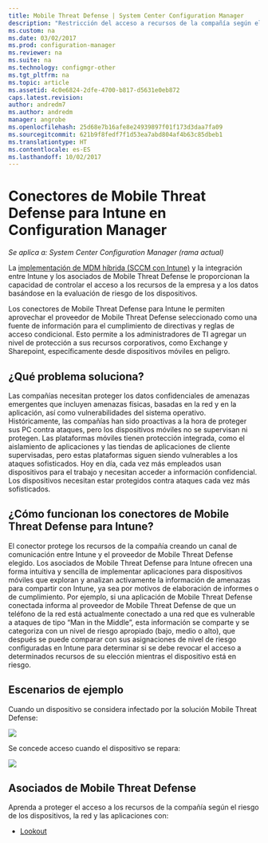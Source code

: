 ```yaml
---
title: Mobile Threat Defense | System Center Configuration Manager
description: "Restricción del acceso a recursos de la compañía según el riesgo de las aplicaciones, la red y los dispositivos mediante Configuration Manager y asociados de Mobile Threat Defense para Intune"
ms.custom: na
ms.date: 03/02/2017
ms.prod: configuration-manager
ms.reviewer: na
ms.suite: na
ms.technology: configmgr-other
ms.tgt_pltfrm: na
ms.topic: article
ms.assetid: 4c0e6824-2dfe-4700-b817-d5631e0eb872
caps.latest.revision: 
author: andredm7
ms.author: andredm
manager: angrobe
ms.openlocfilehash: 25d68e7b16afe8e24939897f01f173d3daa7fa09
ms.sourcegitcommit: 621b9f8fedf7f1d53ea7abd804af4b63c85dbeb1
ms.translationtype: HT
ms.contentlocale: es-ES
ms.lasthandoff: 10/02/2017
---
```

# <a name="intune-mobile-threat-defense-connectors-in-configuration-manager"></a>Conectores de Mobile Threat Defense para Intune en Configuration Manager

*Se aplica a: System Center Configuration Manager (rama actual)*

La [implementación de MDM híbrida (SCCM con Intune)](https://docs.microsoft.com/sccm/mdm/understand/choose-between-standalone-intune-and-hybrid-mobile-device-management) y la integración entre Intune y los asociados de Mobile Threat Defense le proporcionan la capacidad de controlar el acceso a los recursos de la empresa y a los datos basándose en la evaluación de riesgo de los dispositivos.

Los conectores de Mobile Threat Defense para Intune le permiten aprovechar el proveedor de Mobile Threat Defense seleccionado como una fuente de información para el cumplimiento de directivas y reglas de acceso condicional. Esto permite a los administradores de TI agregar un nivel de protección a sus recursos corporativos, como Exchange y Sharepoint, específicamente desde dispositivos móviles en peligro.

## <a name="what-problem-does-this-solve"></a>¿Qué problema soluciona?

Las compañías necesitan proteger los datos confidenciales de amenazas emergentes que incluyen amenazas físicas, basadas en la red y en la aplicación, así como vulnerabilidades del sistema operativo.
Históricamente, las compañías han sido proactivas a la hora de proteger sus PC contra ataques, pero los dispositivos móviles no se supervisan ni protegen. Las plataformas móviles tienen protección integrada, como el aislamiento de aplicaciones y las tiendas de aplicaciones de cliente supervisadas, pero estas plataformas siguen siendo vulnerables a los ataques sofisticados. Hoy en día, cada vez más empleados usan dispositivos para el trabajo y necesitan acceder a información confidencial. Los dispositivos necesitan estar protegidos contra ataques cada vez más sofisticados.

## <a name="how-the-intune-mobile-threat-defense-connectors-work"></a>¿Cómo funcionan los conectores de Mobile Threat Defense para Intune?

El conector protege los recursos de la compañía creando un canal de comunicación entre Intune y el proveedor de Mobile Threat Defense elegido. Los asociados de Mobile Threat Defense para Intune ofrecen una forma intuitiva y sencilla de implementar aplicaciones para dispositivos móviles que exploran y analizan activamente la información de amenazas para compartir con Intune, ya sea por motivos de elaboración de informes o de cumplimiento. Por ejemplo, si una aplicación de Mobile Threat Defense conectada informa al proveedor de Mobile Threat Defense de que un teléfono de la red está actualmente conectado a una red que es vulnerable a ataques de tipo “Man in the Middle”, esta información se comparte y se categoriza con un nivel de riesgo apropiado (bajo, medio o alto), que después se puede comparar con sus asignaciones de nivel de riesgo configuradas en Intune para determinar si se debe revocar el acceso a determinados recursos de su elección mientras el dispositivo está en riesgo.

## <a name="sample-scenarios"></a>Escenarios de ejemplo

Cuando un dispositivo se considera infectado por la solución Mobile Threat Defense:

![](http://i.imgur.com/Li1WUOU.png)

Se concede acceso cuando el dispositivo se repara:

![](http://i.imgur.com/VCIwpdz.png)

## <a name="mobile-threat-defense-partners"></a>Asociados de Mobile Threat Defense

Aprenda a proteger el acceso a los recursos de la compañía según el riesgo de los dispositivos, la red y las aplicaciones con:

- [Lookout](https://docs.microsoft.com/sccm/protect/deploy-use/lookout-mobile-threat-defense-in-configuration-manager)
